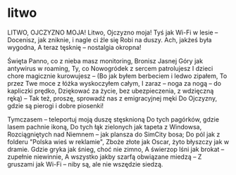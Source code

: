 # litwo
LITWO, OJCZYZNO MOJA!
Litwo, Ojczyzno moja! Tyś jak Wi-Fi w lesie –
Docenisz, jak zniknie, i nagle ci źle się
Robi na duszy. Ach, jakżeś była wygodna,
A teraz tęsknię – nostalgia okropna!

Święta Panno, co z nieba masz monitoring,
Bronisz Jasnej Góry jak antywirus w roaming,
Ty, co Nowogródek z sercem patrolujesz
I dzieci chore magicznie kurowujesz –
(Bo jak byłem berbeciem i ledwo zipałem,
To przez Twe moce z łóżka wyskoczyłem całym,
I zaraz – noga za nogą – do kapliczki prędko,
Dziękować za życie, bez ubezpieczenia, z wdzięczną ręką) –
Tak też, proszę, sprowadź nas z emigracyjnej męki
Do Ojczyzny, gdzie są pierogi i dobre piosenki!

Tymczasem – teleportuj moją duszę stęsknioną
Do tych pagórków, gdzie lasem pachnie ikoną,
Do tych łąk zielonych jak tapeta z Windowsa,
Rozciągniętych nad Niemnem – jak plansza do SimCity bosa;
Do pól jak z folderu "Polska wieś w reklamie",
Zboże złote jak Oscar, żyto błyszczy jak w dramie.
Gdzie gryka jak śnieg, choć nie zimno,
A świerzop lśni jak brokat – zupełnie niewinnie,
A wszystko jakby szarfą obwiązane miedzą –
Z gruszami jak Wi-Fi – niby są, ale nie wszędzie siedzą.


